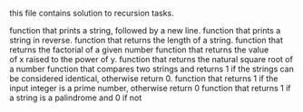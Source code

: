 this file contains solution to recursion tasks.

function that prints a string, followed by a new line.
function that prints a string in reverse.
function that returns the length of a string.
function that returns the factorial of a given number
function that returns the value of x raised to the power of y.
function that returns the natural square root of a number
function that compares two strings and returns 1 if the strings can be considered identical, otherwise return 0.
function that returns 1 if the input integer is a prime number, otherwise return 0
function that returns 1 if a string is a palindrome and 0 if not

